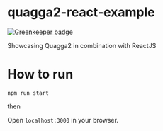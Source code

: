 # quagga2-react-example

[![Greenkeeper badge](https://badges.greenkeeper.io/ericblade/quagga2-react-example.svg)](https://greenkeeper.io/)

Showcasing Quagga2 in combination with ReactJS

# How to run

```npm run start```

then

Open `localhost:3000` in your browser.

